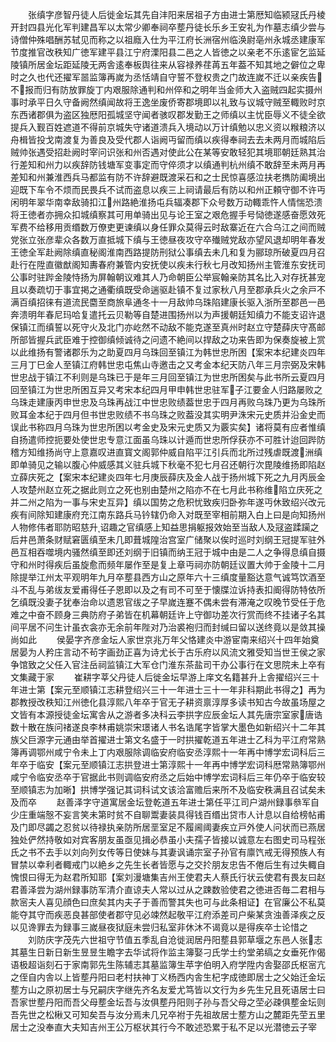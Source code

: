 <!-- { "loadSidebar": true } -->
　　张缜字彦智丹徒人后徙金坛其先自沣阳来居祖子方由进士第厯知临颍冦氏丹棱开封四县光化军判建昌军以太常少卿奉祠卒塟丹徒长乐乡王安礼为作墓志缜少尝与诗僧仲殊唱酬苏轼见而称之以祖廕入仕为平江府长洲宿州临涣尉亳州永城丞建康军节度推官改秩知广徳军建平县江宁府溧阳县二邑之人皆徳之以亲老不乐逺宦乞监延陵镇所居金坛距延陵无两舎逺奉板舆往来从容禄养荏苒五年葢不知其地之僻位之卑时之久也代还擢军噐监簿再嵗为丞恬靖自守誓不登权贵之门故连嵗不迁以亲疾告不报而归有防放罪旋丁内艰服除通判和州倅和之明年当金师大入盗贼四起实摄州事时承平日久守备阙然缜闻故将王逸坐废侨寄郡境即以礼致与议城守贼至輙败时京东西诸郡俱为盗区独厯阳孤城坚守闻者骇叹郡发勤王之师缜以主忧臣辱义不徒全欲提兵入觐百姓遮道不得前京城失守诸道溃兵入境动以万计缜勉以忠义资以糇粮济以舟楫皆投戈南渡复为善良及受代郡人诣阙丏留而缜以疾得奉祠去去未两月而城陷后贼帅张遇受招赴阙时宰问识张和州否遇对使此公在某等安敢轻犯其境耶朝廷熟其治行差知和州力以疾辞防钱塘军变事定而守倅须才以缜通判杭州缜不敢辞至未两月再差知和州兼淮西兵马都监有防不许辞避既渡采石和之士民惊喜感泣扶老擕防阖境出迎既下车令不烦而民畏兵不试而盗息以疾三上祠请最后有防以和州正頼守御不许丏闲明年翠华南幸敌骑扣江州路絶淮扬屯兵辐凑郡下众号数万动輙乖忤人情惴恐溃将王徳者亦拥众扣城缜察其可用单骑出见与论王室之艰危握手号恸徳遂感奋愿效死军费不给移用贡缗数万僚吏更谏缜以身任罪众莫得云时敌寨近在六合乌江之间而贼党张立张彦辈众各数万直抵城下缜与王徳昼夜攻守卒殱贼党敌亦望风退却明年春发王徳全军赴阙除缜直秘阁淮南西路提防刑狱公事缜去未几和复为郦琼所破夏四月召赴行在陞直徽猷阁知夀春府兼管内安抚使以疾未行秋七月改知扬州主管淮东安抚司公事时驻跸金陵恃扬为屏翰朝议难其人乃命朝臣公举宸翰亲防其名比入对存抚甚宠且以奏疏切于事宜掲之通衢缜既受命遄驱赴镇不复过家秋八月至郡承兵火之余戸不满百缜招徕有道流民麕至商旅阜通冬十一月敌帅乌珠陷建康长驱入浙所至郡邑一邑奔溃明年春尼玛哈复遣托云贝勒等自楚进围扬州以为声援朝廷知缜力不能支诏许退保镇江而缜誓以死守火及北门亦屹然不动敌不能克遂至真州时赵立守楚薛庆守髙邮所部皆握兵武臣难于控御缜倾诚待之问遗不絶间以捍敌之功来告即为保奏旋被上赏以此维扬有警诸郡乐为之助夏四月乌珠回至镇江为韩世忠所困【案宋本纪建炎四年三月丁巳金人至镇江府韩世忠屯焦山寺邀击之又考金本纪天防八年三月宗弼及宋韩世忠战于镇江不利则是乌珠已于是年三月回至镇江为世忠所困矣与此书所云夏四月回至镇江为世忠所困互异又考宋本纪四月甲申韩世忠驻军子江要金人归路屡败之乌珠走建康丙申世忠及乌珠再战江中世忠败绩葢世忠于四月再败乌珠乃更为乌珠所败耳金本纪于四月但书世忠败绩不书乌珠之败葢没其实明尹洙宋元史质并沿金史而误此书称四月乌珠为世忠所困以考金史及宋元史质又为覈实矣】诸将莫有应者惟缜自扬遣师控扼要处使世忠专意江面虽乌珠以计遁而世忠所俘获亦不可胜计迨回跸防稽方知维扬尚守上意嘉叹进直寳文阁郭仲威自陷平江引兵而北所过残虐既渡洲缜即单骑见之输以腹心仲威感其义驻兵城下秋毫不犯七月召还朝行次毘陵维扬即陷赵立薛庆死之【案宋本纪建炎四年七月庚辰薛庆及金人战于扬州城下死之九月丙辰金人攻楚州赵立死之据此则立之死也别由楚州之陷亦不在七月此书称维陷立庆死之并二州之陷为一事与宋史互异】缜以国势之危积忧致疾归卧弥年遂丏休致绍兴改元疾有间除知建康府充江南东路兵马钤辖仍命入对既至宰相前期入白上曰是向知扬州人物修伟者耶防昭慈升诏趣之官缜感上知益思捐躯报效始至当敌人及冦盗蹂躏之后井邑萧条财赋窘匮缜至未几即葺城隍治宫室广储聚以俟时巡时刘纲王冠提军驻外邑互相吞噬境内骚然缜至即还刘纲于旧镇而纳王冠于城中由是二人之争得息缜自摄守和州时得疾后虽旋愈而频年屡作至是复上章丏祠亦防朝廷议置大帅于金陵十二月除提举江州太平观明年九月卒塟县西方山之原年六十三缜度量豁达意气诚笃饮酒至斗不乱与弟绂友爱甫得任子恩即以及之有司不可至于懐牒泣诉持表扣阍得防特依所乞缜既没妻子犹奉治命以遗恩官绂之子早嵗连蹇不偶未尝有滞淹之叹晚节受任于危难之中奋不顾身三典防府子弟皆在机幕朝廷许上守御功差次行赏而终不挂诸子名其间平居不问生计虽衣衾亦无余前年陛对乃治裘袍归而封缄曰留以送终竟以是敛其操尚如此
　　侯晏字齐彦金坛人家世京兆万年父恪建炎中游宦南来绍兴十四年始奠居晏为人矜庄言动不茍字画劲正喜为诗尤长于古乐府以风流文雅受知当世王侯之家争馆致之父任入官注岳祠监镇江大军仓门淮东茶盐司干办公事行在文思院未上卒有文集藏于家
　　崔耕字莘父丹徒人后徙金坛早游上庠文名籍甚升上舎擢绍兴三十年进士第【案元至顺镇江志耕登绍兴三十一年进士三十一年非科期此书得之】再为郡教授改秩知江州徳化县淳熙八年卒于官无子耕资禀淳厚多读书知古今故虽场屋之文皆有本源授徒金坛寓舎从之游者多决科云李拱字应辰金坛人其先唐宗室家唐诰数十散在族问禇遂良李林甫姚崇宋璟诸人书名诰尾字皆掌大墨色如新绍兴十二年其族父巨源字元通由举首擢进士第文名盛于一时拱擢乾道五年进士乙科为平江府常熟簿再调鄂州咸宁令未上丁内艰服除调临安府临安丞淳熙十一年再中博学宏词科后三年卒于临安【案元至顺镇江志拱登进士第淳熙十一年再中博学宏词科厯常熟簿鄂州咸宁令临安丞卒于官据此书则调临安府丞之后始中博学宏词科后三年仍卒于临安较至顺镇志为加晰】拱博学强记其词科试文该洽富赡后来所不及临安秩满且召试矣未及而卒
　　赵善泽字守道寓居金坛登乾道五年进士第任平江司户湖州録事叅军自少庄重端慤不妄言笑未第时贫不自聊鬻妻装具得钱百缗出贷市人计息以自给榜帖甫及门即尽蠲之忍贫以待禄执亲防所居垩室足不履阃阈妻疾立戸外使人问状而已燕居独处俨然持敬如对宾客朋友虽亟见揖必恭虽小夫孺子皆接以诚意左右图史司马程张氏之书不去手以刘向列女传等日使妹与其妻讽诵宗室子孙官有廪饩戒无得预族人有冒禁以幸利者輙戒门以絶乡之先生长者皆愿与之交扵朋友忠告不倦后生有过失輙自愧恨曰得无为赵君所知耶【案刘漫塘集吉州王使君夫人蔡氏行状云使君有畏友曰赵君善泽尝为湖州録事防军清介直谅夫人常以过从之踈数验使君之徳进否毎二君相与款宻夫人喜见顔色曰庶矣其内夫子于善而警其失也可与此条相证】在官廉公不私莫能夺其守而疾恶良甚部使者郡守见必竦然起敬平江府添差司户柴某贪浊善泽疾之反以见谗罪去为録事三嵗昼夜狱庭未尝归私室非休沐不谒竟以是得疾卒士论惜之
　　刘防庆字茂先六世祖守节值五季乱自沧徙润居丹阳塟县郭草堰之东邑人张志其墓生日新日新生昱昱生瞻字去华试将作监主簿娶刁氏学士约堂弟缟之女垂死作偈语极超诣刻石于家南郭先生陈辅志其墓监簿生苹字伯明入府学陞内舎娶邵氏枢宻亢之侄自内舎以上皆塟丹阳曰老村扶神丁义杨西内舎生杞字成徳即居士之父始迁金坛塟方山之原初居士与兄嗣庆字继先齐名友爱尤笃皆以文行为乡先生兄且死语居士曰吾家世塟丹阳而吾父母塟金坛吾与汝俱塟丹阳则子孙与吾父母之茔必疎俱塟金坛则吾先世之松楸又可知矣吾与汝分焉未几兄卒袝于先祖故居士塟方山之麓距先茔五里居士之没奉直大夫知吉州王公万枢状其行今不敢述恐累于私不足以光潜徳云子宰
